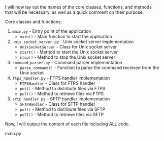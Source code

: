 I will now lay out the names of the core classes, functions, and methods that will be necessary, as well as a quick comment on their purpose.

Core classes and functions:
1. `main.py` - Entry point of the application
   - `main()` - Main function to start the application
2. `unix_socket_server.py` - Unix socket server implementation
   - `UnixSocketServer` - Class for Unix socket server
   - `start()` - Method to start the Unix socket server
   - `stop()` - Method to stop the Unix socket server
3. `command_parser.py` - Command parser implementation
   - `parse_command()` - Function to parse the command received from the Unix socket
4. `ftps_handler.py` - FTPS handler implementation
   - `FTPSHandler` - Class for FTPS handler
   - `put()` - Method to distribute files via FTPS
   - `pull()` - Method to retrieve files via FTPS
5. `sftp_handler.py` - SFTP handler implementation
   - `SFTPHandler` - Class for SFTP handler
   - `put()` - Method to distribute files via SFTP
   - `pull()` - Method to retrieve files via SFTP

Now, I will output the content of each file including ALL code.

main.py
